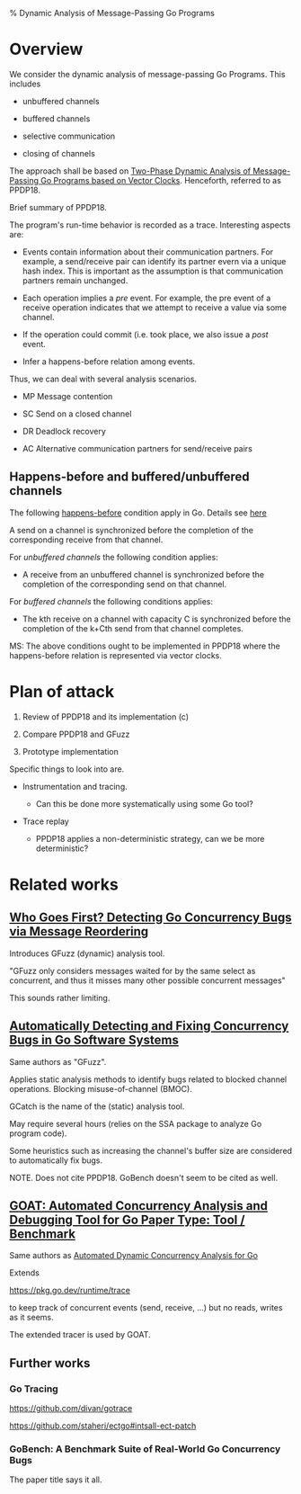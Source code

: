 % Dynamic Analysis of Message-Passing Go Programs

# Overview

We consider the dynamic analysis of message-passing Go Programs.
This includes

* unbuffered channels

* buffered channels

* selective communication

* closing of channels

The approach shall be based on [Two-Phase Dynamic Analysis of Message-Passing Go Programs based on Vector Clocks](https://arxiv.org/abs/1807.03585). Henceforth, referred to as PPDP18.

Brief summary of PPDP18.

The program's run-time behavior is recorded as a trace.
Interesting aspects are:


* Events contain information about their communication partners.
  For example, a send/receive pair can identify its partner evern via a unique hash index.
  This is important as the assumption is that communication partners remain unchanged.

* Each operation implies a *pre* event. For example, the pre event of a receive operation
  indicates that we attempt to receive a value via some channel.

* If the operation could commit (i.e. took place, we also issue a *post* event.

* Infer a happens-before relation among events.

Thus, we can deal with several analysis scenarios.


* MP Message contention

* SC Send on a closed channel

* DR Deadlock recovery

* AC Alternative communication partners for send/receive pairs

## Happens-before and buffered/unbuffered channels

The following [happens-before](https://en.wikipedia.org/wiki/Happened-before) condition apply in Go. Details see [here](https://go.dev/ref/mem)

A send on a channel is synchronized before the completion of the corresponding receive from that channel.

For *unbuffered channels* the following condition applies:

* A receive from an unbuffered channel is synchronized before the completion of the corresponding send on that channel.

For *buffered channels* the following conditions applies:


* The kth receive on a channel with capacity C is synchronized before the completion of the k+Cth send from that channel completes.


MS: The above conditions ought to be implemented in PPDP18 where the happens-before relation is represented via vector clocks.


# Plan of attack

1. Review of PPDP18 and its implementation (c)

2. Compare PPDP18 and GFuzz

3. Prototype implementation


Specific things to look into are.

* Instrumentation and tracing.

    * Can this be done more systematically using some Go tool?

* Trace replay

    * PPDP18 applies a non-deterministic strategy, can we be more deterministic?


# Related works

## [Who Goes First? Detecting Go Concurrency Bugs via Message Reordering](https://songlh.github.io/paper/gfuzz.pdf)

Introduces GFuzz (dynamic) analysis tool.

"GFuzz only considers messages waited for by the same select as concurrent, and thus it misses many other possible concurrent messages"

This sounds rather limiting.



## [Automatically Detecting and Fixing Concurrency Bugs in Go Software Systems](https://songlh.github.io/paper/gcatch.pdf)

Same authors as "GFuzz".

Applies static analysis methods to identify bugs related to blocked channel operations.
Blocking misuse-of-channel (BMOC).

GCatch is the name of the (static) analysis tool.

May require several hours (relies on the SSA package to analyze Go program code).


Some heuristics such as increasing the channel's buffer size are considered
to automatically fix bugs.


NOTE. Does not cite PPDP18. GoBench doesn't seem to be cited as well.

## [GOAT: Automated Concurrency Analysis and Debugging Tool for Go Paper Type: Tool / Benchmark](https://staheri.github.io/files/iiswc21-paper7.pdf)

Same authors as [Automated Dynamic Concurrency Analysis for Go](https://arxiv.org/ftp/arxiv/papers/2105/2105.11064.pdf)

Extends

https://pkg.go.dev/runtime/trace

to keep track of concurrent events (send, receive, ...) but no reads, writes as it seems.

The extended tracer is used by GOAT.

## Further works

### Go Tracing

https://github.com/divan/gotrace

https://github.com/staheri/ectgo#intsall-ect-patch

### GoBench: A Benchmark Suite of Real-World Go Concurrency Bugs

The paper title says it all.
